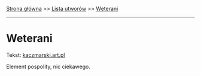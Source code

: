 [Strona główna](../index.md) >> [Lista utworów](../list.md) >> [Weterani](630.md)

---

# Weterani

Tekst: [kaczmarski.art.pl](https://www.kaczmarski.art.pl/tworczosc/wiersze/weterani/)

Element pospolity, nic ciekawego.